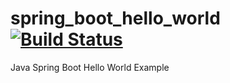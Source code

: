 # spring_boot_hello_world [![Build Status](https://travis-ci.org/hofiorg/spring_boot_hello_world.svg?branch=master)](https://travis-ci.org/hofiorg/spring_boot_hello_world)
Java Spring Boot Hello World Example
